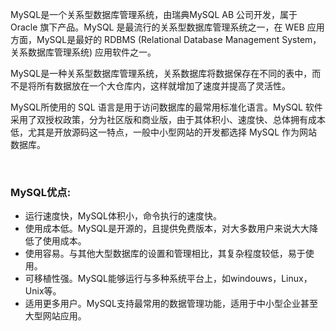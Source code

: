 MySQL是一个关系型数据库管理系统，由瑞典MySQL AB 公司开发，属于 Oracle 旗下产品。MySQL 是最流行的关系型数据库管理系统之一，在 WEB 应用方面，MySQL是最好的 RDBMS (Relational Database Management System，关系数据库管理系统) 应用软件之一。

MySQL是一种关系型数据库管理系统，关系数据库将数据保存在不同的表中，而不是将所有数据放在一个大仓库内，这样就增加了速度并提高了灵活性。

MySQL所使用的 SQL 语言是用于访问数据库的最常用标准化语言。MySQL 软件采用了双授权政策，分为社区版和商业版，由于其体积小、速度快、总体拥有成本低，尤其是开放源码这一特点，一般中小型网站的开发都选择 MySQL 作为网站数据库。

&nbsp;

### MySQL优点:

- 运行速度快，MySQL体积小，命令执行的速度快。
- 使用成本低。MySQL是开源的，且提供免费版本，对大多数用户来说大大降低了使用成本。
- 使用容易。与其他大型数据库的设置和管理相比，其复杂程度较低，易于使用。
- 可移植性强。MySQL能够运行与多种系统平台上，如windouws，Linux，Unix等。
- 适用更多用户。MySQL支持最常用的数据管理功能，适用于中小型企业甚至大型网站应用。

